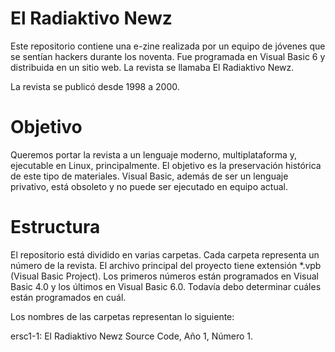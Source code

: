 El Radiaktivo Newz
===

Este repositorio contiene una e-zine realizada por un equipo de jóvenes
que se sentían hackers durante los noventa. Fue programada en Visual
Basic 6 y distribuida en un sitio web. La revista se llamaba El
Radiaktivo Newz.

La revista se publicó desde 1998 a 2000.

Objetivo
===

Queremos portar la revista a un lenguaje moderno, multiplataforma y,
ejecutable en Linux, principalmente. El objetivo es la preservación
histórica de este tipo de materiales. Visual Basic, además de ser un
lenguaje privativo, está obsoleto y no puede ser ejecutado en equipo
actual.

Estructura
===

El repositorio está dividido en varias carpetas. Cada carpeta representa
un número de la revista. El archivo principal del proyecto tiene
extensión *.vpb (Visual Basic Project). Los primeros números están
programados en Visual Basic 4.0 y los últimos en Visual Basic 6.0.
Todavía debo determinar cuáles están programados en cuál.

Los nombres de las carpetas representan lo siguiente:

ersc1-1: El Radiaktivo Newz Source Code, Año 1, Número 1.

